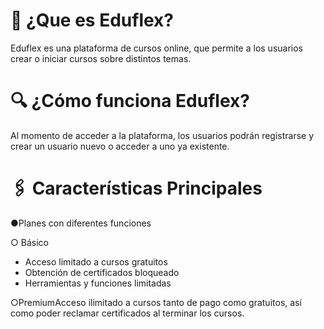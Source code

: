 # 📌 ¿Que es Eduflex?
Eduflex es una plataforma de cursos online, que permite a los usuarios crear o iniciar cursos sobre distintos temas.

# 🔍 ¿Cómo funciona Eduflex?
Al momento de acceder a la plataforma, los usuarios podrán registrarse y crear un usuario nuevo o acceder a uno ya existente.

# 🖇 Características Principales
●Planes con diferentes funciones

○ Básico
- Acceso limitado a cursos gratuitos
- Obtención de certificados bloqueado
- Herramientas y funciones limitadas
 
○PremiumAcceso ilimitado a cursos tanto de pago como gratuitos, así como poder reclamar certificados al terminar los cursos.
